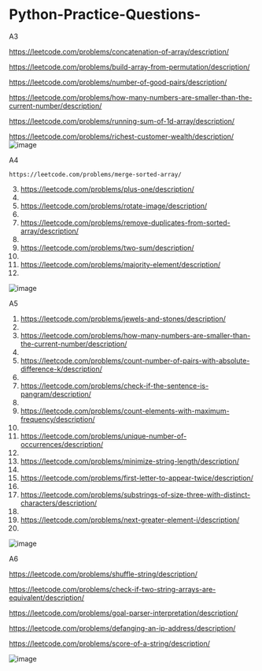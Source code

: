 # Python-Practice-Questions-

A3

https://leetcode.com/problems/concatenation-of-array/description/

https://leetcode.com/problems/build-array-from-permutation/description/

https://leetcode.com/problems/number-of-good-pairs/description/

https://leetcode.com/problems/how-many-numbers-are-smaller-than-the-current-number/description/

https://leetcode.com/problems/running-sum-of-1d-array/description/

https://leetcode.com/problems/richest-customer-wealth/description/
![image](https://github.com/yuvicann/Python-Practice-Questions-/assets/66309345/8056d0d0-1e4e-4115-b1fd-6dbc6b7eab12)

A4


	https://leetcode.com/problems/merge-sorted-array/

   
3.	https://leetcode.com/problems/plus-one/description/
4.	
5.	https://leetcode.com/problems/rotate-image/description/
6.	
7.	https://leetcode.com/problems/remove-duplicates-from-sorted-array/description/
8.	
9.	https://leetcode.com/problems/two-sum/description/
10.	
11.	https://leetcode.com/problems/majority-element/description/
12.	
![image](https://github.com/yuvicann/Python-Practice-Questions-/assets/66309345/c5f64689-85b1-451d-a74e-8ed3982046e3)

A5

1.	https://leetcode.com/problems/jewels-and-stones/description/
2.	
3.	https://leetcode.com/problems/how-many-numbers-are-smaller-than-the-current-number/description/
4.	
5.	https://leetcode.com/problems/count-number-of-pairs-with-absolute-difference-k/description/
6.	
7.	https://leetcode.com/problems/check-if-the-sentence-is-pangram/description/
8.	
9.	https://leetcode.com/problems/count-elements-with-maximum-frequency/description/
10.	
11.	https://leetcode.com/problems/unique-number-of-occurrences/description/
12.	
13.	https://leetcode.com/problems/minimize-string-length/description/
14.	
15.	https://leetcode.com/problems/first-letter-to-appear-twice/description/
16.	
17.	https://leetcode.com/problems/substrings-of-size-three-with-distinct-characters/description/
18.	
19.	https://leetcode.com/problems/next-greater-element-i/description/
20.	
![image](https://github.com/yuvicann/Python-Practice-Questions-/assets/66309345/6803a292-f0b4-49a6-a6b2-e0b20bd5e2ce)


A6

https://leetcode.com/problems/shuffle-string/description/

https://leetcode.com/problems/check-if-two-string-arrays-are-equivalent/description/

https://leetcode.com/problems/goal-parser-interpretation/description/

https://leetcode.com/problems/defanging-an-ip-address/description/

https://leetcode.com/problems/score-of-a-string/description/

![image](https://github.com/yuvicann/Python-Practice-Questions-/assets/66309345/94ac965b-d75f-4bcd-b3df-71fb9d29b80f)





